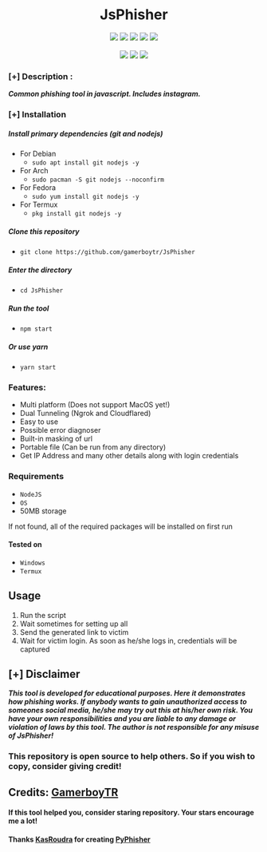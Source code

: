 <h1 align="center">JsPhisher</h1>

<p align="center">
  <img src="https://img.shields.io/badge/Version-1.1-green?style=for-the-badge">
  <img src="https://img.shields.io/github/stars/gamerboytr/JsPhisher?style=for-the-badge&color=orange">
  <img src="https://img.shields.io/github/forks/gamerboytr/JsPhisher?color=cyan&style=for-the-badge&color=purple">
  <img src="https://img.shields.io/github/issues/gamerboytr/JsPhisher?color=red&style=for-the-badge">
  <img src="https://img.shields.io/github/license/gamerboytr/JsPhisher?style=for-the-badge&color=blue">   
<br>
<br>
  <img src="https://img.shields.io/badge/Author-GamerboyTR-purple?style=flat-square">
  <img src="https://img.shields.io/badge/Open%20Source-Yes-cyan?style=flat-square">
  <img src="https://img.shields.io/badge/Written%20In-JavaScript-blue?style=flat-square">
</p>


### [+] Description :

***Common phishing tool in javascript. Includes instagram.***

### [+] Installation

##### Install primary dependencies (git and nodejs)

 - For Debian
    - ```sudo apt install git nodejs -y```
 - For Arch
    - ```sudo pacman -S git nodejs --noconfirm```
 - For Fedora
    - ```sudo yum install git nodejs -y```
 - For Termux
    - ```pkg install git nodejs -y```

##### Clone this repository

 - ```git clone https://github.com/gamerboytr/JsPhisher```

##### Enter the directory
 - ```cd JsPhisher```

##### Run the tool
 - ```npm start```

##### Or use yarn
 - ```yarn start```


### Features:

 - Multi platform (Does not support MacOS yet!)
 - Dual Tunneling (Ngrok and Cloudflared)
 - Easy to use
 - Possible error diagnoser
 - Built-in masking of url
 - Portable file (Can be run from any directory)
 - Get IP Address and many other details along with login credentials

### Requirements

 - `NodeJS`
 - `OS`
 - 50MB storage 
 
If not found, all of the required packages will be installed on first run

#### Tested on

 - `Windows`
 - `Termux`

## Usage

1. Run the script
2. Wait sometimes for setting up all
3. Send the generated link to victim
4. Wait for victim login. As soon as he/she logs in, credentials will be captured

## [+] Disclaimer
***This tool is developed for educational purposes. Here it demonstrates how phishing works. If anybody wants to gain unauthorized access to someones social media, he/she may try out this at his/her own risk. You have your own responsibilities and you are liable to any damage or violation of laws by this tool. The author is not responsible for any misuse of JsPhisher!***

### This repository is open source to help others. So if you wish to copy, consider giving credit!

## Credits: <a href="https://github.com/gamerboytr">GamerboyTR</a>

#### If this tool helped you, consider staring repository. Your stars encourage me a lot!

#### Thanks <a href="https://github.com/KasRoudra">KasRoudra</a> for creating <a href="https://github.com/KasRoudra/PyPhisher">PyPhisher</a>
